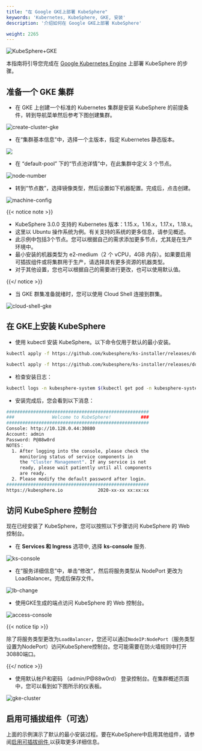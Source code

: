 ```yaml
---
title: "在 Google GKE上部署 KubeSphere"
keywords: 'Kubernetes, KubeSphere, GKE, 安装'
description: '介绍如何在 Google GKE上部署 KubeSphere'

weight: 2265
---
```


![KubeSphere+GKE](https://pek3b.qingstor.com/kubesphere-docs/png/20191123145223.png)

本指南将引导您完成在 [Google Kubernetes Engine](https://cloud.google.com/kubernetes-engine/) 上部署 KubeSphere 的步骤。

## 准备一个 GKE 集群

- 在 GKE 上创建一个标准的 Kubernetes 集群是安装 KubeSphere 的前提条件，转到导航菜单然后参考下图创建集群。

![create-cluster-gke](/images/docs/zh-cn/installing-on-kubernetes/hosted-kubernetes/install-kubesphere-on-gke/create-cluster-gke.png)

- 在“集群基本信息”中，选择一个主版本，指定 Kubernetes 静态版本。

![](/images/docs/zh-cn/installing-on-kubernetes/hosted-kubernetes/install-kubesphere-on-gke/master-version.png)

- 在 “default-pool” 下的“节点池详情”中，在此集群中定义 3 个节点。

![node-number](/images/docs/zh-cn/installing-on-kubernetes/hosted-kubernetes/install-kubesphere-on-gke/node-number.png)

- 转到“节点数”，选择镜像类型，然后设置如下机器配置。完成后，点击创建。

![machine-config](/images/docs/zh-cn/installing-on-kubernetes/hosted-kubernetes/install-kubesphere-on-gke/machine-configuration.png)

{{< notice note >}} 

- KubeSphere 3.0.0 支持的 Kubernetes 版本：1.15.x，1.16.x，1.17.x，1.18.x。
- 这里以 Ubuntu 操作系统为例。有关支持的系统的更多信息，请参见概述。
- 此示例中包括3个节点。您可以根据自己的需求添加更多节点，尤其是在生产环境中。
- 最小安装的机器类型为 e2-medium（2 个 vCPU，4GB 内存）。如果要启用可插拔组件或将集群用于生产，请选择具有更多资源的机器类型。
- 对于其他设置，您也可以根据自己的需要进行更改，也可以使用默认值。

{{</ notice >}} 

- 当 GKE 群集准备就绪时，您可以使用 Cloud Shell 连接到群集。


![cloud-shell-gke](/images/docs/zh-cn/installing-on-kubernetes/hosted-kubernetes/install-kubesphere-on-gke/cloud-shell.png)

## 在 GKE上安装 KubeSphere

- 使用 kubectl 安装 KubeSphere。以下命令仅用于默认的最小安装。

```bash
kubectl apply -f https://github.com/kubesphere/ks-installer/releases/download/v3.0.0/kubesphere-installer.yaml
```

```bash
kubectl apply -f https://github.com/kubesphere/ks-installer/releases/download/v3.0.0/cluster-configuration.yaml
```

- 检查安装日志：

```bash
kubectl logs -n kubesphere-system $(kubectl get pod -n kubesphere-system -l app=ks-install -o jsonpath='{.items[0].metadata.name}') -f
```

- 安装完成后，您会看到以下消息：

```bash
#####################################################
###              Welcome to KubeSphere!           ###
#####################################################
Console: http://10.128.0.44:30880
Account: admin
Password: P@88w0rd
NOTES：
  1. After logging into the console, please check the
     monitoring status of service components in
     the "Cluster Management". If any service is not
     ready, please wait patiently until all components
     are ready.
  2. Please modify the default password after login.
#####################################################
https://kubesphere.io             2020-xx-xx xx:xx:xx
```

## 访问 KubeSphere 控制台

现在已经安装了 KubeSphere，您可以按照以下步骤访问 KubeSphere 的 Web  控制台。

- 在 **Services 和 Ingress** 选项中, 选择 **ks-console** 服务.

![ks-console](/images/docs/zh-cn/installing-on-kubernetes/hosted-kubernetes/install-kubesphere-on-gke/console-service.png)

- 在“服务详细信息”中，单击“修改”，然后将服务类型从 NodePort 更改为 LoadBalancer。完成后保存文件。

![lb-change](/images/docs/zh-cn/installing-on-kubernetes/hosted-kubernetes/install-kubesphere-on-gke/lb-change.png)

- 使用GKE生成的端点访问 KubeSphere 的 Web 控制台。


![access-console](/images/docs/zh-cn/installing-on-kubernetes/hosted-kubernetes/install-kubesphere-on-gke/access-console.png)

{{< notice tip >}}

除了将服务类型更改为`LoadBalancer`，您还可以通过`NodeIP:NodePort`（服务类型设置为NodePort）访问KubeSphere控制台。您可能需要在防火墙规则中打开30880端口。

{{</ notice >}}

- 使用默认帐户和密码 （admin/P@88w0rd） 登录控制台。在集群概述页面中，您可以看到如下图所示的仪表板。

![gke-cluster](/images/docs/zh-cn/installing-on-kubernetes/hosted-kubernetes/install-kubesphere-on-gke/gke-cluster.png)

## 启用可插拔组件（可选）

上面的示例演示了默认的最小安装过程。要在KubeSphere中启用其他组件，请参阅[启用可插拔组件 ](../../../pluggable-components/)以获取更多详细信息。